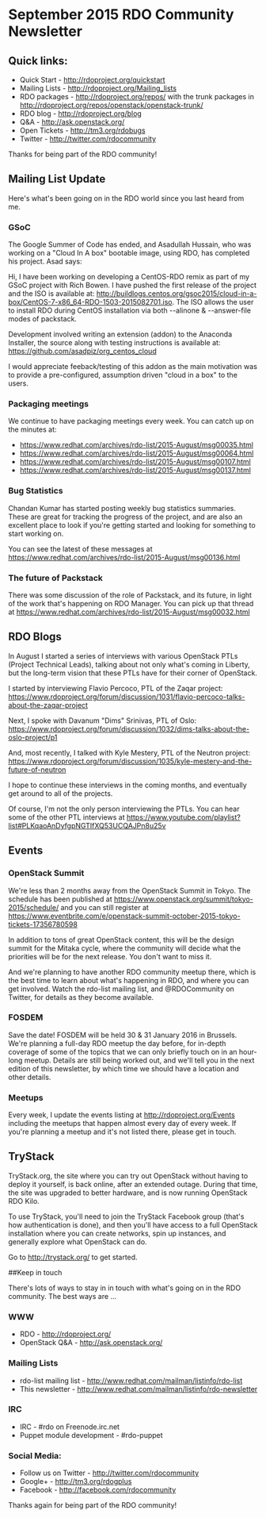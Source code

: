 # September 2015 RDO Community Newsletter 

## Quick links: 

* Quick Start - http://rdoproject.org/quickstart
* Mailing Lists - http://rdoproject.org/Mailing_lists
* RDO packages - http://rdoproject.org/repos/ with the trunk packages in http://rdoproject.org/repos/openstack/openstack-trunk/
* RDO blog - http://rdoproject.org/blog
* Q&A - http://ask.openstack.org/
* Open Tickets - http://tm3.org/rdobugs
* Twitter - http://twitter.com/rdocommunity

Thanks for being part of the RDO community!

## Mailing List Update 

Here's what's been going on in the RDO world since you last heard from me.

### GSoC 

The Google Summer of Code has ended, and Asadullah Hussain,
who was working on a "Cloud In A box" bootable image, using RDO, has
completed his project. Asad says:

Hi, I have been working on developing a CentOS-RDO remix as part of my
GSoC project with Rich Bowen. I have pushed the first release of the
project and the ISO is available at: http://buildlogs.centos.org/gsoc2015/cloud-in-a-box/CentOS-7-x86_64-RDO-1503-2015082701.iso.
The ISO allows the user to install RDO during CentOS installation via
both --alinone & --answer-file modes of packstack.

Development involved writing an extension (addon) to the
Anaconda Installer, the source along with testing instructions is
available at: https://github.com/asadpiz/org_centos_cloud

I would appreciate  feeback/testing of this addon as the main
motivation was to provide a pre-configured, assumption driven "cloud
in a box" to the users.

### Packaging meetings 

We continue to have packaging meetings every week. You can catch up on
the minutes at:

* https://www.redhat.com/archives/rdo-list/2015-August/msg00035.html
* https://www.redhat.com/archives/rdo-list/2015-August/msg00064.html
* https://www.redhat.com/archives/rdo-list/2015-August/msg00107.html
* https://www.redhat.com/archives/rdo-list/2015-August/msg00137.html

### Bug Statistics 

Chandan Kumar has started posting weekly bug statistics summaries.
These are great for tracking the progress of the project, and are also
an excellent place to look if you're getting started and looking for
something to start working on.

You can see the latest of these messages at
https://www.redhat.com/archives/rdo-list/2015-August/msg00136.html

### The future of Packstack 

There was some discussion of the role of Packstack, and its future, in
light of the work that's happening on RDO Manager. You can pick up
that thread at https://www.redhat.com/archives/rdo-list/2015-August/msg00032.html


## RDO Blogs 

In August I started a series of interviews with various OpenStack PTLs
(Project Technical Leads), talking about not only what's coming in
Liberty, but the long-term vision that these PTLs have for their
corner of OpenStack.

I started by interviewing Flavio Percoco, PTL of the Zaqar project:
https://www.rdoproject.org/forum/discussion/1031/flavio-percoco-talks-about-the-zaqar-project

Next, I spoke with Davanum "Dims" Srinivas, PTL of Oslo:
https://www.rdoproject.org/forum/discussion/1032/dims-talks-about-the-oslo-project/p1

And, most recently, I talked with Kyle Mestery, PTL of the Neutron
project: https://www.rdoproject.org/forum/discussion/1035/kyle-mestery-and-the-future-of-neutron

I hope to continue these interviews in the coming months, and
eventually get around to all of the projects. 

Of course, I'm not the only person interviewing the PTLs. You can hear
some of the other PTL interviews at
https://www.youtube.com/playlist?list#PLKqaoAnDyfgpNGTIfXQ53UCQAJPn8u25v

## Events 

### OpenStack Summit 

We're less than 2 months away from the OpenStack Summit in Tokyo. The
schedule has been published at https://www.openstack.org/summit/tokyo-2015/schedule/ and you can
still register at https://www.eventbrite.com/e/openstack-summit-october-2015-tokyo-tickets-17356780598

In addition to tons of great OpenStack content, this will be the
design summit for the Mitaka cycle, where the community will decide
what the priorities will be for the next release. You don't want to
miss it.

And we're planning to have another RDO community meetup there, which
is the best time to learn about what's happening in RDO, and where you
can get involved. Watch the rdo-list mailing list, and @RDOCommunity
on Twitter, for details as they become available.

### FOSDEM 

Save the date! FOSDEM will be held 30 & 31 January 2016 in Brussels.
We're planning a full-day RDO meetup the day before, for in-depth
coverage of some of the topics that we can only briefly touch on in an
hour-long meetup. Details are still being worked out, and we'll tell
you in the next edition of this newsletter, by which time we should
have a location and other details.

### Meetups 

Every week, I update the events listing at
http://rdoproject.org/Events including the meetups that happen almost
every day of every week. If you're planning a meetup and it's not
listed there, please get in touch.

## TryStack 

TryStack.org, the site where you can try out OpenStack without having
to deploy it yourself, is back online, after an extended outage.
During that time, the site was upgraded to better hardware, and is now
running OpenStack RDO Kilo.

To use TryStack, you'll need to join the TryStack Facebook group
(that's how authentication is done), and then you'll have access to a
full OpenStack installation where you can create networks, spin up
instances, and generally explore what OpenStack can do.

Go to http://trystack.org/ to get started.

##Keep in touch 

There's lots of ways to stay in in touch with what's going on in the
RDO community. The best ways are ...

### WWW 
  * RDO - http://rdoproject.org/
  * OpenStack Q&A - http://ask.openstack.org/ 

### Mailing Lists 
  * rdo-list mailing list - http://www.redhat.com/mailman/listinfo/rdo-list 
  * This newsletter - http://www.redhat.com/mailman/listinfo/rdo-newsletter 

### IRC 
  * IRC - #rdo on Freenode.irc.net
  * Puppet module development - #rdo-puppet

### Social Media: 
  * Follow us on Twitter - http://twitter.com/rdocommunity 
  * Google+ - http://tm3.org/rdogplus 
  * Facebook - http://facebook.com/rdocommunity

Thanks again for being part of the RDO community!

